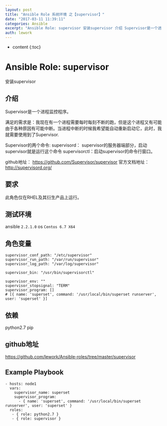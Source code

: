 ```yaml
---
layout: post
title: "Ansible Role 系统环境 之【supervisor】"
date: "2017-03-11 11:39:11"
categories: Ansible
excerpt: "Ansible Role: supervisor 安装supervisor 介绍 Supervisor是一个进程监控程序。 满足的需求是：我现在..."
auth: lework
---
```

* content
{:toc}

# Ansible Role: supervisor

安装supervisor

## 介绍
Supervisor是一个进程监控程序。

满足的需求是：我现在有一个进程需要每时每刻不断的跑，但是这个进程又有可能由于各种原因有可能中断。当进程中断的时候我希望能自动重新启动它，此时，我就需要使用到了Supervisor.

Supervisor的两个命令:
supervisord： supervisor的服务器端部分，启动supervisor就是运行这个命令
supervisorctl：启动supervisor的命令行窗口。


github地址： https://github.com/Supervisor/supervisor
官方文档地址：http://supervisord.org/

## 要求

此角色仅在RHEL及其衍生产品上运行。

## 测试环境

ansible `2.2.1.0`
os `Centos 6.7 X64`

## 角色变量
	supervisor_conf_path: "/etc/supervisor"
    supervisor_run_path: "/var/run/supervisor"
    supervisor_log_path: "/var/log/supervisor"

    supervisor_bin: "/usr/bin/supervisorctl"

    supervisor_env: ""
    supervisor_stopsignal: "TERM"
    supervisor_program: []
    # [{ name: 'superset', command: '/usr/local/bin/superset runserver', user: 'superset' }]
	

## 依赖

python2.7
pip

## github地址
https://github.com/lework/Ansible-roles/tree/master/supervisor

## Example Playbook

    - hosts: node1
	  vars:
		supervisor_name: superset
		supervisor_program: 
		  - { name: 'superset', command: '/usr/local/bin/superset runserver', user: 'superset' }
	  roles:
	   - { role: python2.7 }
	   - { role: supervisor }
	
